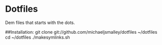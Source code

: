 # Dotfiles

Dem files that starts with the dots.

##Installation: 
	git clone git://github.com/michaeljsmalley/dotfiles ~/dotfiles
	cd ~/dotfiles
	./makesymlinks.sh